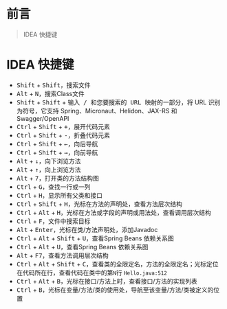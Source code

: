 # 前言

> IDEA 快捷键

# IDEA 快捷键

- <kbd>Shift</kbd> + <kbd>Shift</kbd>，搜索文件
- <kbd>Alt</kbd> + <kbd>N</kbd>，搜索Class文件
- <kbd>Shift</kbd> + <kbd>Shift</kbd> + <kbd>输入 / 和您要搜索的 URL 映射的一部分</kbd>，将 URL 识别为符号，它支持 Spring、Micronaut、Helidon、JAX-RS 和 Swagger/OpenAPI
- <kbd>Ctrl</kbd> + <kbd>Shift</kbd> + <kbd>+</kbd>，展开代码元素
- <kbd>Ctrl</kbd> + <kbd>Shift</kbd> + <kbd>-</kbd>，折叠代码元素
- <kbd>Ctrl</kbd> + <kbd>Shift</kbd> + <kbd>←</kbd>，向后导航
- <kbd>Ctrl</kbd> + <kbd>Shift</kbd> + <kbd>→</kbd>，向前导航
- <kbd>Alt</kbd> + <kbd>↓</kbd>，向下浏览方法
- <kbd>Alt</kbd> + <kbd>↑</kbd>，向上浏览方法
- <kbd>Alt</kbd> + <kbd>7</kbd>，打开类的方法结构图
- <kbd>Ctrl</kbd> + <kbd>G</kbd>，查找一行或一列
- <kbd>Ctrl</kbd> + <kbd>H</kbd>，显示所有父类和接口
- <kbd>Ctrl</kbd> + <kbd>Shift</kbd> + <kbd>H</kbd>，光标在方法的声明处，查看方法层次结构
- <kbd>Ctrl</kbd> + <kbd>Alt</kbd> + <kbd>H</kbd>，光标在方法或字段的声明或用法处，查看调用层次结构
- <kbd>Ctrl</kbd> + <kbd>F</kbd>，文件中搜索目标
- <kbd>Alt</kbd> + <kbd>Enter</kbd>，光标在类/方法声明处，添加Javadoc
- <kbd>Ctrl</kbd> + <kbd>Alt</kbd> + <kbd>Shift</kbd> + <kbd>U</kbd>，查看Spring Beans 依赖关系图
- <kbd>Ctrl</kbd> + <kbd>Alt</kbd> + <kbd>U</kbd>，查看Spring Beans 依赖关系图
- <kbd>Alt</kbd> + <kbd>F7</kbd>，查看方法调用层次结构
- <kbd>Ctrl</kbd> + <kbd>Alt</kbd> + <kbd>Shift</kbd> + <kbd>C</kbd>，查看类的全限定名，方法的全限定名；光标定位在代码所在行，查看代码在类中的第`N`行 `Hello.java:512`
- <kbd>Ctrl</kbd> + <kbd>Alt</kbd> + <kbd>B</kbd>，光标在接口/方法上时，查看接口/方法的实现列表
- <kbd>Ctrl</kbd> + <kbd>B</kbd>，光标在变量/方法/类的使用处，导航至该变量/方法/类被定义的位置